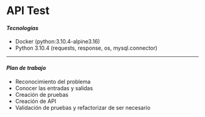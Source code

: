 # API Test


#### ***Tecnologías***
- Docker (python:3.10.4-alpine3.16)
- Python 3.10.4 (requests, response, os, mysql.connector)
---


#### ***Plan de trabajo***
- Reconocimiento del problema
- Conocer las entradas y salidas
- Creación de pruebas
- Creación de API
- Validación de pruebas y refactorizar de ser necesario
